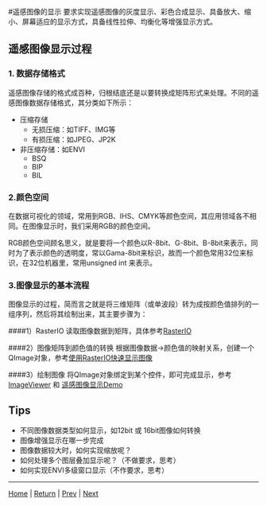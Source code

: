 #遥感图像的显示
要求实现遥感图像的灰度显示、彩色合成显示、具备放大、缩小、屏幕适应的显示方式，具备线性拉伸、均衡化等增强显示方式。

## 遥感图像显示过程
### 1. 数据存储格式
遥感图像存储的格式成百种，归根结底还是以要转换成矩阵形式来处理。不同的遥感图像数据存储格式，其分类如下所示：
- 压缩存储
  - 无损压缩：如TIFF、IMG等
  - 有损压缩：如JPEG、JP2K
- 非压缩存储：如ENVI
  - BSQ
  - BIP
  - BIL

### 2.颜色空间
在数据可视化的领域，常用到RGB、IHS、CMYK等颜色空间，其应用领域各不相同。在图像显示时，我们采用RGB的颜色空间。

RGB颜色空间顾名思义，就是要将一个颜色以R-8bit、G-8bit、B-8bit来表示，同时为了表示颜色的透明度，常以Gama-8bit来标识，故而一个颜色常用32位来标识，在32位机器里，常用unsigned int 来表示。

### 3.图像显示的基本流程
图像显示的过程，简而言之就是将三维矩阵（或单波段）转为成按颜色值排列的一组序列，然后将其绘制出来，其主要步骤为：

####1）RasterIO
读取图像数据到矩阵，具体参考[RasterIO](./D2_RasterIO.md)

####2）图像矩阵到颜色值的转换
根据图像数据->颜色值的映射关系，创建一个QImage对象，参考[使用RasterIO快速显示图像](https://blog.csdn.net/liminlu0314/article/details/7613894)

####3）绘制图像
将QImage对象绑定到某个控件，即可完成显示，参考[ImageViewer](../src/imageviewer.rar) 和 [遥感图像显示Demo](https://download.csdn.net/download/liminlu0314/4337917)

## Tips
- 不同图像数据类型如何显示，如12bit 或 16bit图像如何转换
- 图像增强显示在哪一步完成
- 图像数据较大时，如何实现缩放呢？
- 如何处理多个图层叠加显示呢？（不做要求，思考）
- 如何实现ENVI多级窗口显示（不作要求，思考）

---
[Home](../docs/README.md) | [Return](#遥感图像的显示) |  [Prev](./D2_RasterIO.md) | [Next](./D4_Preprocess.md)